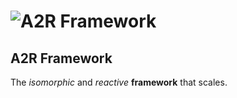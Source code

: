 # ![A2R Framework](https://raw.githubusercontent.com/acttoreact/A2R/develop/design/logo/githubImage.png)

## A2R Framework

The *isomorphic* and *reactive* **framework** that scales.
